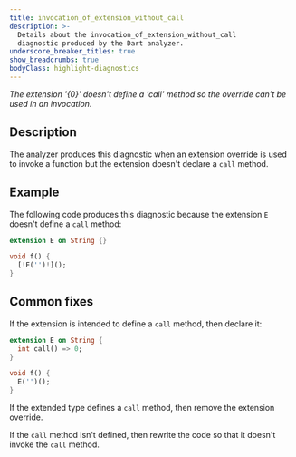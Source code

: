 ```yaml
---
title: invocation_of_extension_without_call
description: >-
  Details about the invocation_of_extension_without_call
  diagnostic produced by the Dart analyzer.
underscore_breaker_titles: true
show_breadcrumbs: true
bodyClass: highlight-diagnostics
---
```


_The extension '{0}' doesn't define a 'call' method so the override can't be used in an invocation._

## Description

The analyzer produces this diagnostic when an extension override is used to
invoke a function but the extension doesn't declare a `call` method.

## Example

The following code produces this diagnostic because the extension `E`
doesn't define a `call` method:

```dart
extension E on String {}

void f() {
  [!E('')!]();
}
```

## Common fixes

If the extension is intended to define a `call` method, then declare it:

```dart
extension E on String {
  int call() => 0;
}

void f() {
  E('')();
}
```

If the extended type defines a `call` method, then remove the extension
override.

If the `call` method isn't defined, then rewrite the code so that it
doesn't invoke the `call` method.
